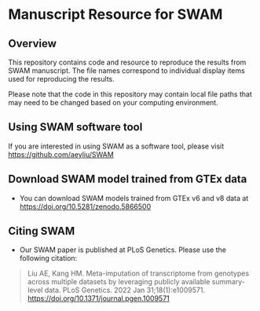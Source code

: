 # Manuscript Resource for SWAM 

## Overview

This repository contains code and resource to reproduce the results from SWAM manuscript. The file names correspond to individual display items used for reproducing the results. 

Please note that the code in this repository may contain local file paths that may need to be changed based on your computing environment.

## Using SWAM software tool

If you are interested in using SWAM as a software tool, please visit https://github.com/aeyliu/SWAM

## Download SWAM model trained from GTEx data
* You can download SWAM models trained from GTEx v6 and v8 data at https://doi.org/10.5281/zenodo.5866500

## Citing SWAM

* Our SWAM paper is published at PLoS Genetics. Please use the following citation:

> Liu AE, Kang HM. Meta-imputation of transcriptome from genotypes across multiple datasets by leveraging publicly available summary-level data. PLoS Genetics. 2022 Jan 31;18(1):e1009571. https://doi.org/10.1371/journal.pgen.1009571
